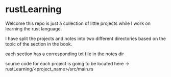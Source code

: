 # rustLearning
Welcome this repo is just a collection of little projects while I work on learning the rust language.

I have split the projects and notes into two different directories based on the topic of the section in the book.

each section has a corresponding txt file in the notes dir 

source code for each project is going to be located here -> rustLearning/<project_name>/src/main.rs

